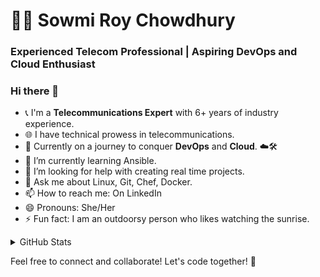 # 👨‍💻 Sowmi Roy Chowdhury

### Experienced Telecom Professional | Aspiring DevOps and Cloud Enthusiast

### Hi there 👋

<!--
**XiaomiRC/XiaomiRC** is a ✨ _special_ ✨ repository because its `README.md` (this file) appears on your GitHub profile.
Here are some ideas to get you started:
-->
- 📞 I'm a **Telecommunications Expert** with 6+ years of industry experience.
- 🌐 I have technical prowess in telecommunications.
- 🚀 Currently on a journey to conquer **DevOps** and **Cloud**. ☁️🛠️
- 🌱 I’m currently learning Ansible.
- 🤔 I’m looking for help with creating real time projects.
- 💬 Ask me about Linux, Git, Chef, Docker.
- 📫 How to reach me: On LinkedIn
- 😄 Pronouns: She/Her
- ⚡ Fun fact: I am an outdoorsy person who likes watching the sunrise. 

<details>
  <summary>GitHub Stats</summary>
    #### 📊 Statistics
## Github Stats
![GitHub stars](https://img.shields.io/github/stars/XiaomiRC/XiaomiRC?style=flat-square)
![GitHub commits](https://img.shields.io/github/commit-activity/m/XiaomiRC/XiaomiRC?style=flat-square)
![GitHub pull requests](https://img.shields.io/github/issues-pr/XiaomiRC/XiaomiRC?style=flat-square)
![GitHub issues](https://img.shields.io/github/issues/XiaomiRC/XiaomiRC?style=flat-square)
![Contributed to](https://img.shields.io/github/contributors-anon/XiaomiRC/XiaomiRC/last-year?style=flat-square)
</details>

Feel free to connect and collaborate! Let's code together! 🤝
